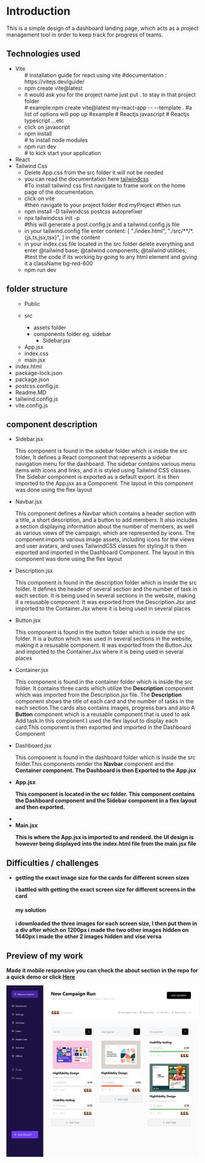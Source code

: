 <h1>Introduction</h1>
<p>This is a simple design of a dashboard landing page, which acts as a project management tool in order to keep track for progress of teams. </p>

<h2>Technologies used</h2>
<ul>
<li>Vite
<ul>
# installation guide for react using vite  
#documentation : https://vitejs.dev/guide/
<li>npm create vite@latest</li>
<li>it would ask you for the project name  just put . to stay in that project folder</li>
# example:npm create vite@latest my-react-app -- --template . 
#a list of options will pop up 
#example
# Reactjs javascript
# Reactjs typescript ...etc
<li>click on javascript</li>
<li>npm install</li>
# to install node modules 
<li>npm run dev</li>
# to kick start your application
</ul>
</li>
<li>React</li>
<li>Tailwind Css
<ul>
<li>Delete App.css from the src folder it will not be needed</li>
<li>you can read the documentation here <a href="https://tailwindcss.com/docs">tailwindcss</a></li>
#To install tailwind css first navigate to frame work on the home page of the documentation.
<li>click on vite</li>
#then navigate to your project folder
#cd myProject 
#then run
<li>npm install -D tailwindcss postcss autoprefixer </li>
<li>npx tailwindcss init -p </li>
#this will generate a post.config.js and a tailwind.config.js file
<li>in your tailwind.config file enter content: [
    "./index.html",
    "./src/**/*.{js,ts,jsx,tsx}",
  ] in the content</li>
  <li>
  in your index.css file located in the src folder delete everything and enter @tailwind base;
@tailwind components;
@tailwind utilities;
  </li>
  #test the code if its working by going to any html element and giving it a className bg-red-600
  <li>npm run dev </li>
</ul>
</li>

</ul>

<h2>folder structure</h2>
<ul>
<ul>
<li>Public </li>
</ul>
<ul>
<li>src</li>
<ul>
<li>assets folder</li>
<li>components folder eg. sidebar
<ul>
<li>Sidebar.jsx</li>
</ul>
</li>
</ul>
<li>App.jsx</li>
<li>index.css</li>
<li>main.jsx</li>
</ul>
<li>index.html</li>
<li>package-lock.json</li>
<li>package.json</li>
<li>postcss.config.js</li>
<li>Readme.MD</li>
<li>tailwind.config.js</li>
<li>vite.config.js</li>
</ul>

<h2>component description</h2>
<ul>
<li> Sidebar.jsx 
<p>This component is found in the sidebar folder which is inside the src folder, It  defines a React component  that represents a sidebar navigation menu for the dashboard. The sidebar contains various menu items with icons and links, and it is styled using Tailwind CSS classes. The Sidebar component is exported as a default export. It is then imported to the App.jsx as a Component. The layout in this component was done using the flex layout</p>
</li>
<li>Navbar.jsx
<p>This component defines a Navbar which contains a header section with a title, a short description, and a button to add members. It also includes a section displaying information about the number of members, as well as various views of the campaign, which are represented by icons.  The component imports various image assets, including icons for the views and user avatars, and uses TailwindCSS classes for styling.It is then exported and imported in the Dashboard Component. The layout in this component was done using the flex layout </p>
</li>
<li>Description.jsx
<p>This component is found in the description folder which is inside the src folder. It defines the header of several section and the number of task in each section. It is being used in several sections in the website, making it a resusable component. It was exported from the Description.Jsx and imported to the Container.Jsx where it is being used in several places</p></li>
<li> Button.jsx
<p>This component is found in the button folder which is inside the src folder. It is a button which was used in several sections in the website, making it a resusable component. It was exported from the Button.Jsx and imported to the Container.Jsx where it is being used in several places</p>
</li>
<li>
Container.jsx
<p>
This component is found in the container folder which is inside the src folder. It contains three cards which utilize the <strong>Description</strong> component which was imported from the Description.jsx file. The <strong>Description</strong> component shows the title of each card and the number of tasks in the each section.The cards also contains images, progress bars and also A <strong>Button</strong> component which is a reusable component that is used to ask Add task.In this component I used the flex layout to display each card.This component is then exported and imported in the Dashboard Component
</p>

</li>
<li>Dashboard.jsx
<p>This component is found in the dashboard folder which is inside the src folder.This components render the <strong>Navbar</strong> component and the <strong>Container<strong> component. The <strong>Dashboard</strong> is then Exported to the <strong>App.jsx</strong>
</p>
</li>
<li>
App.jsx 
<p>This component is located in the src folder. This component contains the <strong>Dashboard</strong> component and the <strong>Sidebar</strong> component in a flex layout  and then exported.
</p>
<li>
<li>
Main.jsx
<p>This is where the <strong>App.jsx</strong> is imported to and renderd. the UI design is however being displayed into the <strong>index.html</strong> file from the main.jsx file</p>
</li>
</ul>
 <h2> Difficulties / challenges</h2>
 <ul>
 <li>getting the exact image size for the cards for different screen sizes
 <p>i battled with getting the exact screen size for different screens in the card </p>
 <h4>my solution </h4>
 <p>i downloaded the three images for each screen size, I then put them in a div after which on 1200px i made the two other images hidden on 1440px i made the other 2 images hidden and vise versa</p>
 </li>
 </ul>
<h2>Preview of my work</h2>
<p>Made it mobile responsive you can check the about section in the repo for a quick demo or click <a href="https://silver-donut-aa8090.netlify.app/">Here</a></p>

<img src='./src/assets/site.png' alt='live site'/>
